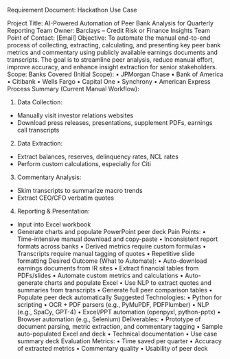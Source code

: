 Requirement Document: Hackathon Use Case

Project Title:
AI-Powered Automation of Peer Bank Analysis for Quarterly Reporting
Team Owner:
Barclays – Credit Risk or Finance Insights Team
Point of Contact: [Email]
Objective:
To automate the manual end-to-end process of collecting, extracting, calculating, and presenting key peer bank metrics and commentary using publicly available earnings documents and transcripts. The goal is to streamline peer analysis, reduce manual effort, improve accuracy, and enhance insight extraction for senior stakeholders.
Scope:
Banks Covered (Initial Scope):
• JPMorgan Chase
• Bank of America
• Citibank
• Wells Fargo
• Capital One
• Synchrony
• American Express
Process Summary (Current Manual Workflow):
1. Data Collection:
  - Manually visit investor relations websites
  - Download press releases, presentations, supplement PDFs, earnings call transcripts
2. Data Extraction:
  - Extract balances, reserves, delinquency rates, NCL rates
  - Perform custom calculations, especially for Citi
3. Commentary Analysis:
  - Skim transcripts to summarize macro trends
  - Extract CEO/CFO verbatim quotes
4. Reporting & Presentation:
  - Input into Excel workbook
  - Generate charts and populate PowerPoint peer deck
Pain Points:
• Time-intensive manual download and copy-paste
• Inconsistent report formats across banks
• Derived metrics require custom formulas
• Transcripts require manual tagging of quotes
• Repetitive slide formatting
Desired Outcome (What to Automate):
• Auto-download earnings documents from IR sites
• Extract financial tables from PDFs/slides
• Automate custom metrics and calculations
• Auto-generate charts and populate Excel
• Use NLP to extract quotes and summaries from transcripts
• Generate full peer comparison tables
• Populate peer deck automatically
Suggested Technologies:
• Python for scripting
• OCR + PDF parsers (e.g., PyMuPDF, PDFPlumber)
• NLP (e.g., SpaCy, GPT-4)
• Excel/PPT automation (openpyxl, python-pptx)
• Browser automation (e.g., Selenium)
Deliverables:
• Prototype of document parsing, metric extraction, and commentary tagging
• Sample auto-populated Excel and deck
• Technical documentation
• Use case summary deck
Evaluation Metrics:
• Time saved per quarter
• Accuracy of extracted metrics
• Commentary quality
• Usability of peer deck